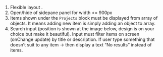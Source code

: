 1. Flexible  layout .
2. Open/hide of sidepane panel for width <= 900px
3. Items shown under the `Projects` block must be displayed
from array of objects. It means adding new item is simply adding an object to array.
4. Search input (position is shown at the image below, design is on your choice but make it beautiful). Input must filter items on screen (onChange update) by title or
description. If user type something that doesn’t suit to any item -> then display a text “No results” instead of items.